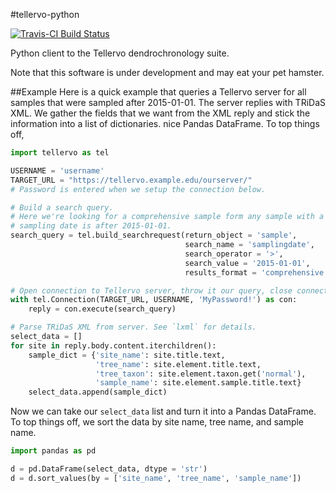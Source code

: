 #tellervo-python

[![Travis-CI Build Status](https://travis-ci.org/brews/tellervo-python.svg?branch=master
)](https://travis-ci.org/brews/tellervo-python)

Python client to the Tellervo dendrochronology suite.

Note that this software is under development and may eat your pet hamster.

##Example
Here is a quick example that queries a Tellervo server for all samples that were sampled after 2015-01-01. The server replies with TRiDaS XML. We gather the fields that we want from the XML reply and stick the information into a list of dictionaries. nice Pandas DataFrame. To top things off, 

```python
import tellervo as tel

USERNAME = 'username'
TARGET_URL = "https://tellervo.example.edu/ourserver/"
# Password is entered when we setup the connection below.

# Build a search query.
# Here we're looking for a comprehensive sample form any sample with a
# sampling date is after 2015-01-01.
search_query = tel.build_searchrequest(return_object = 'sample', 
                                       search_name = 'samplingdate',
                                       search_operator = '>',
                                       search_value = '2015-01-01',
                                       results_format = 'comprehensive')

# Open connection to Tellervo server, throw it our query, close connection.
with tel.Connection(TARGET_URL, USERNAME, 'MyPassword!') as con:
    reply = con.execute(search_query)

# Parse TRiDaS XML from server. See `lxml` for details.
select_data = []
for site in reply.body.content.iterchildren():
    sample_dict = {'site_name': site.title.text,
                   'tree_name': site.element.title.text,
                   'tree_taxon': site.element.taxon.get('normal'),
                   'sample_name': site.element.sample.title.text}
    select_data.append(sample_dict)
```

Now we can take our `select_data` list and turn it into a Pandas DataFrame. To top things off, we sort the data by site name, tree name, and sample name.

```python
import pandas as pd

d = pd.DataFrame(select_data, dtype = 'str')
d = d.sort_values(by = ['site_name', 'tree_name', 'sample_name'])
```
